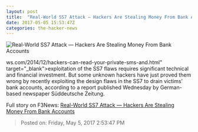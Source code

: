 ```yaml
---
layout: post
title:  "Real-World SS7 Attack — Hackers Are Stealing Money From Bank Accounts"
date: 2017-05-05 15:53:47Z
categories: the-hacker-news
---
```


![Real-World SS7 Attack — Hackers Are Stealing Money From Bank Accounts](https://4.bp.blogspot.com/-Kv-meiHfe2g/WQroyb_Z6wI/AAAAAAAAscs/HXkCqZcEa7UtkG8R5YrWfMyTVv1CEyA4gCLcB/s1600/ss7-vulnerability-bank-hacking.png)

ws.com/2014/12/hackers-can-read-your-private-sms-and.html" target="_blank">exploitation of the SS7 flaws requires significant technical and financial investment. But some unknown hackers have just proved them wrong by recently exploiting the design flaws in the SS7 to drain victims' bank accounts, according to a report published Wednesday by German-based newspaper Süddeutsche Zeitung.


Full story on F3News: [Real-World SS7 Attack — Hackers Are Stealing Money From Bank Accounts](http://www.f3nws.com/n/RgESGE)

> Posted on: Friday, May 5, 2017 2:53:47 PM
